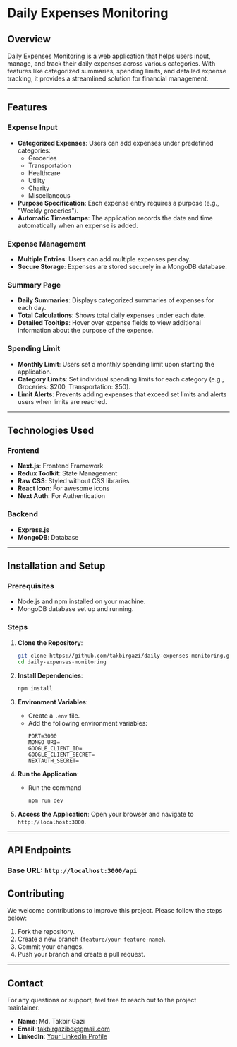 # Daily Expenses Monitoring

## Overview
Daily Expenses Monitoring is a web application that helps users input, manage, and track their daily expenses across various categories. With features like categorized summaries, spending limits, and detailed expense tracking, it provides a streamlined solution for financial management.

---

## Features

### Expense Input
- **Categorized Expenses**: Users can add expenses under predefined categories:
  - Groceries
  - Transportation
  - Healthcare
  - Utility
  - Charity
  - Miscellaneous
- **Purpose Specification**: Each expense entry requires a purpose (e.g., "Weekly groceries").
- **Automatic Timestamps**: The application records the date and time automatically when an expense is added.

### Expense Management
- **Multiple Entries**: Users can add multiple expenses per day.
- **Secure Storage**: Expenses are stored securely in a MongoDB database.

### Summary Page
- **Daily Summaries**: Displays categorized summaries of expenses for each day.
- **Total Calculations**: Shows total daily expenses under each date.
- **Detailed Tooltips**: Hover over expense fields to view additional information about the purpose of the expense.

### Spending Limit
- **Monthly Limit**: Users set a monthly spending limit upon starting the application.
- **Category Limits**: Set individual spending limits for each category (e.g., Groceries: $200, Transportation: $50).
- **Limit Alerts**: Prevents adding expenses that exceed set limits and alerts users when limits are reached.

---

## Technologies Used

### Frontend
- **Next.js**: Frontend Framework
- **Redux Toolkit**: State Management
- **Raw CSS**: Styled without CSS libraries
- **React Icon**: For awesome icons
- **Next Auth**: For Authentication

### Backend
- **Express.js**
- **MongoDB**: Database

---

## Installation and Setup

### Prerequisites
- Node.js and npm installed on your machine.
- MongoDB database set up and running.

### Steps

1. **Clone the Repository**:
   ```bash
   git clone https://github.com/takbirgazi/daily-expenses-monitoring.git
   cd daily-expenses-monitoring
   ```

2. **Install Dependencies**:
   ```bash
   npm install
   ```

3. **Environment Variables**:
   - Create a `.env` file.
   - Add the following environment variables:
     ```env
     PORT=3000
     MONGO_URI=
     GOOGLE_CLIENT_ID=
     GOOGLE_CLIENT_SECRET=
     NEXTAUTH_SECRET=
     ```

4. **Run the Application**:
   - Run the command 
     ```bash
     npm run dev
     ```

5. **Access the Application**:
   Open your browser and navigate to `http://localhost:3000`.

---

## API Endpoints

### Base URL: `http://localhost:3000/api`

## Contributing
We welcome contributions to improve this project. Please follow the steps below:
1. Fork the repository.
2. Create a new branch (`feature/your-feature-name`).
3. Commit your changes.
4. Push your branch and create a pull request.

---

## Contact
For any questions or support, feel free to reach out to the project maintainer:
- **Name**: Md. Takbir Gazi
- **Email**: takbirgazibd@gmail.com
- **LinkedIn**: [Your LinkedIn Profile](https://linkedin.com/in/takbirgazi)
